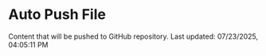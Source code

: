 # Auto Push File

Content that will be pushed to GitHub repository.
Last updated: 07/23/2025, 04:05:11 PM